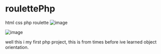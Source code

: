 # roulettePhp
html css php roulette 
![image](https://user-images.githubusercontent.com/105649203/202902141-5983289a-ebd4-46d6-bacc-b90914d8b841.png)

![image](https://user-images.githubusercontent.com/105649203/202904174-d79b5291-fa81-404f-8184-34d4a7fb9c07.png)



well this i my first php project, this is from times before ive learned object orientation. 



